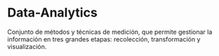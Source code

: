 # Data-Analytics
Conjunto de métodos y técnicas de medición, que permite gestionar la información en tres grandes etapas: recolección, transformación y visualización.
